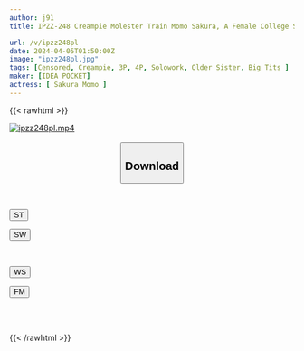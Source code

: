 ```yaml
---
author: j91
title: IPZZ-248 Creampie Molester Train Momo Sakura, A Female College Student Who Was Raped In A Closed Room Where She Couldn't Make A Sound And Kept Being Made To Cum, Becoming The Stud Pet Of A Group Of Molesters

url: /v/ipzz248pl
date: 2024-04-05T01:50:00Z
image: "ipzz248pl.jpg"
tags: [Censored, Creampie, 3P, 4P, Solowork, Older Sister, Big Tits	]
maker: [IDEA POCKET]
actress: [ Sakura Momo ]
---
```



{{< rawhtml >}}

<div class="video" data-videoid="a7WVXb8zmGsQ12">
    <a href="javascript:;">
        <img src="/v/ipzz248pl/ipzz248pl.jpg" width="WIDTH" height="HEIGHT" alt="ipzz248pl.mp4" loading="lazy">
    </a>
</div>

<script type="text/javascript" src="https://j91.asia/asset/on-demand-st.js"></script>

<br>
  <link rel="stylesheet" href="https://j91.asia/asset/bs5.css">
  
  <center>
  <button class="btn btn-primary" type="button" data-bs-toggle="collapse" data-bs-target=".multi-collapse" aria-expanded="false" aria-controls="multiCollapseExample1 multiCollapseExample2"><h2>Download</h2></button></center>
</p>
<div class="row">
  <div class="col">
    <div class="collapse multi-collapse" id="multiCollapseExample1">
      <div class="card card-body">
	      	      <br>
<div class="buttons">  
<p><a href="https://streamtape.to/v/a7WVXb8zmGsQ12" target="_blank"><button class="btn-hover color-3"><i class="fa fa-download"></i> ST</button></a></p>
<p><a href="https://asnwish.com/vhijrwidxtr6" target="_blank"><button class="btn-hover color-2"><i class="fa fa-download"></i> SW</button></a></p></div>
    </div>
  </div>
</div>
  <div class="col">
    <div class="collapse multi-collapse" id="multiCollapseExample2">
      <div class="card card-body">
	      <br>
<div class="buttons">
<p><a href="https://wolfstream.tv/baqeey624yth"><button class="btn-hover color-9"><i class="fa fa-download"></i> WS</button></a></p>
<p><a href="https://filemoon.sx/d/yucz4wdpmvd0"><button class="btn-hover color-8"><i class="fa fa-download"></i> FM</button></a></p></div>
<br><br>
      </div>
    </div>
  </div>
</div>

{{< /rawhtml >}}